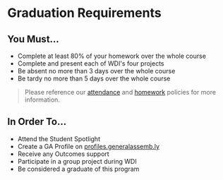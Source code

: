 # Graduation Requirements

## You Must...
- Complete at least 80% of your homework over the whole course
- Complete and present each of WDI's four projects
- Be absent no more than 3 days over the whole course
- Be tardy no more than 5 days over the whole course

> Please reference our [attendance](attendance.md) and [homework](homework-policy.md) policies for more information.

## In Order To...
- Attend the Student Spotlight
- Create a GA Profile on [profiles.generalassemb.ly](http://profiles.generalassemb.ly)
- Receive any Outcomes support
- Participate in a group project during WDI
- Be considered a graduate of this program
